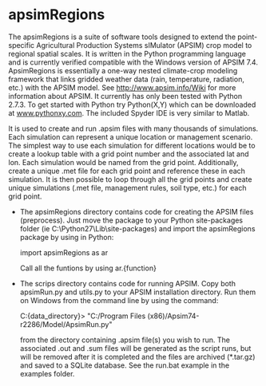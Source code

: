 apsimRegions
============

The apsimRegions is a suite of software tools designed to extend the point-specific Agricultural Production Systems sIMulator (APSIM) crop model to regional spatial scales. It is written in the  Python programming language and is currently verified compatible with the Windows version of APSIM 7.4. ApsimRegions is essentially a one-way nested climate-crop modeling framework that links gridded weather data (rain, temperature, radiation, etc.) with the APSIM model. See http://www.apsim.info/Wiki for more information about APSIM. It currently has only been tested with Python 2.7.3. To get started with Python try Python(X,Y) which can be downloaded at www.pythonxy.com. The included Spyder IDE is very similar to Matlab.

It is used to create and run .apsim files with many thousands of simulations. Each simulation can represent a unique location or management scenario. The simplest way to use each simulation for different locations would be to create a lookup table with a grid point number and the associated lat and lon. Each simulation would be named from the grid point.  Additionally, create a unique .met file for each grid point and reference these in each simulation. It is then possible to loop through all the grid points and create unique simulations (.met file, management rules, soil type, etc.) for each grid point.

- The apsimRegions directory contains code for creating the APSIM files (preprocess). Just move the package to your Python site-packages folder (ie C:\Python27\Lib\site-packages) and import the apsimRegions package by using in Python:

  import apsimRegions as ar

  Call all the funtions by using ar.{function}

- The scrips directory contains code for running APSIM. Copy both apsimRun.py and utils.py to your APSIM installation directory. Run them on Windows from the command line by using the command:

  C:\{data_directory}> "C:/Program Files (x86)/Apsim74-r2286/Model/ApsimRun.py"
  
  from the directory containing .apsim file(s) you wish to run. The associated .out and .sum files will be generated as the script runs, but will be removed after it is completed and the files are archived (*.tar.gz) and saved to a SQLite database. See the run.bat example in the examples folder.
